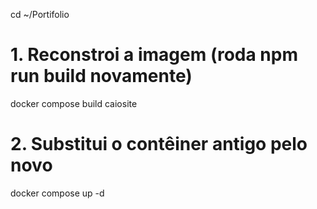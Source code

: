 cd ~/Portifolio

# 1. Reconstroi a imagem (roda npm run build novamente)
docker compose build caiosite 

# 2. Substitui o contêiner antigo pelo novo
docker compose up -d